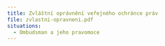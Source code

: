 ```yaml
---
title: Zvláštní oprávnění veřejného ochránce práv
file: zvlastni-opravneni.pdf
situations:
  - Ombudsman a jeho pravomoce
---
```


